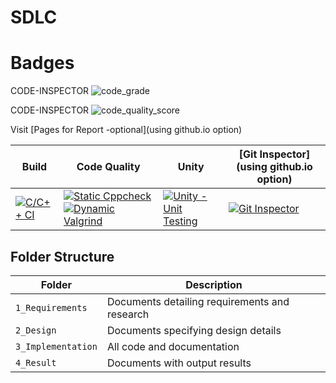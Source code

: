# SDLC 

# Badges

   CODE-INSPECTOR  ![code_grade](https://www.code-inspector.com/project/27974/score/svg)
 
   CODE-INSPECTOR  ![code_quality_score](https://www.code-inspector.com/project/27974/status/svg)

Visit [Pages for Report -optional](using github.io option)

| Build                                                                                                                                                                       | Code Quality                                                                                                                                                                                                                                                                                                                                                                                             | Unity                                                                                                                                                                                   | [Git Inspector](using github.io option)                                                                                                                                                        |
| --------------------------------------------------------------------------------------------------------------------------------------------------------------------------- | -------------------------------------------------------------------------------------------------------------------------------------------------------------------------------------------------------------------------------------------------------------------------------------------------------------------------------------------------------------------------------------------------------- | --------------------------------------------------------------------------------------------------------------------------------------------------------------------------------------- | ---------------------------------------------------------------------------------------------------------------------------------------------------------------------------------------------- |
| [![C/C++ CI](https://github.com/VisionToAnkit/Hackdot/actions/workflows/c-cpp.yml/badge.svg)](https://github.com/VisionToAnkit/Hackdot/actions/workflows/c-cpp.yml) | [![Static Cppcheck](https://github.com/VisionToAnkit/Hackdot/actions/workflows/cppcheck.yml/badge.svg)](https://github.com/VisionToAnkit/Hackdot/actions/workflows/cppcheck.yml) [![Dynamic Valgrind](https://github.com/VisionToAnkit/Hackdot/actions/workflows/CodeQuality_Dynamic.yml/badge.svg)](https://github.com/VisionToAnkit/Hackdot/actions/workflows/CodeQuality_Dynamic.yml) | [![Unity - Unit Testing](https://github.com/VisionToAnkit/Hackdot/actions/workflows/unity.yml/badge.svg)](https://github.com/VisionToAnkit/Hackdot/actions/workflows/unity.yml) | [![Git Inspector](https://github.com/VisionToAnkit/Hackdot/actions/workflows/gitinspector.yml/badge.svg)](https://github.com/VisionToAnkit/Hackdot/actions/workflows/gitinspector.yml) |

## Folder Structure

| Folder             | Description                                   |
| ------------------ | --------------------------------------------- |
| `1_Requirements`   | Documents detailing requirements and research |
| `2_Design`         | Documents specifying design details           |
| `3_Implementation` | All code and documentation                    |
| `4_Result`         | Documents with output results      |
